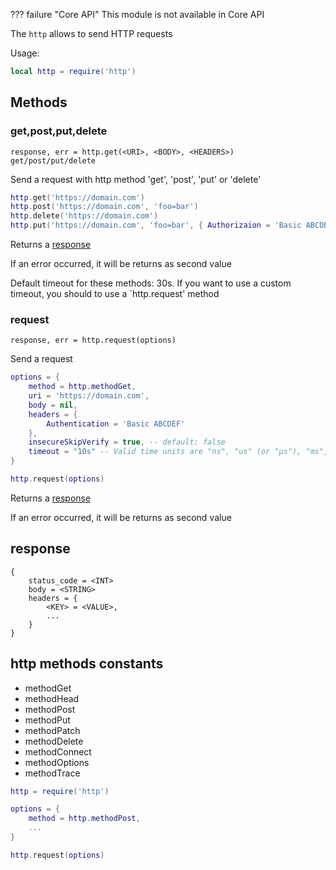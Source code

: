 ??? failure "Core API"
    This module is not available in Core API

The `http` allows to send HTTP requests

Usage:

```lua title="script.lua"
local http = require('http')
```

## Methods

### get,post,put,delete

`response, err = http.get(<URI>, <BODY>, <HEADERS>) ` `get/post/put/delete`

Send a request with http method 'get', 'post', 'put' or 'delete'

```lua title="script.lua"
http.get('https://domain.com') 
http.post('https://domain.com', 'foo=bar') 
http.delete('https://domain.com') 
http.put('https://domain.com', 'foo=bar', { Authorizaion = 'Basic ABCDE'}) 
```

Returns a [response](#response)

If an error occurred, it will be returns as second value

Default timeout for these methods: 30s. If you want to use a custom timeout, you should to use a `http.request' method

### request 

`response, err = http.request(options)`

Send a request

```lua
options = {
    method = http.methodGet,
    uri = 'https://domain.com',
    body = nil,
    headers = {
        Authentication = 'Basic ABCDEF'
    },
    insecureSkipVerify = true, -- default: false
    timeout = "10s" -- Valid time units are "ns", "us" (or "µs"), "ms", "s", "m", "h". Default: 0
}

http.request(options)
```

Returns a [response](#response)

If an error occurred, it will be returns as second value

## response

```
{
    status_code = <INT>
    body = <STRING>
    headers = {
        <KEY> = <VALUE>,
        ...
    }
}
```

## http methods constants

- methodGet
- methodHead
- methodPost
- methodPut
- methodPatch
- methodDelete
- methodConnect
- methodOptions
- methodTrace

```lua title="script.lua"
http = require('http')

options = {
    method = http.methodPost,
    ...
}

http.request(options)
```